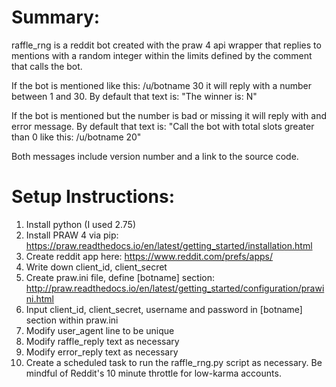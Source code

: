 Summary:
========
raffle_rng is a reddit bot created with the praw 4 api wrapper that replies to mentions with a random integer within the limits defined by the comment that calls the bot. 

If the bot is mentioned like this: /u/botname 30 it will reply with a number between 1 and 30.
    By default that text is: "The winner is: N"

If the bot is mentioned but the number is bad or missing it will reply with and error message. 
    By default that text is: "Call the bot with total slots greater than 0 like this: /u/botname 20"

Both messages include version number and a link to the source code. 
 
  
Setup Instructions:
========

1. Install python (I used 2.75)
1. Install PRAW 4 via pip: https://praw.readthedocs.io/en/latest/getting_started/installation.html
1. Create reddit app here: https://www.reddit.com/prefs/apps/
1. Write down client_id, client_secret
1. Create praw.ini file, define [botname] section: http://praw.readthedocs.io/en/latest/getting_started/configuration/prawini.html
1. Input client_id, client_secret, username and password in [botname] section within praw.ini
1. Modify user_agent line to be unique
1. Modify raffle_reply text as necessary
1. Modify error_reply text as necessary
1. Create a scheduled task to run the raffle_rng.py script as necessary. Be mindful of Reddit's 10 minute throttle for low-karma accounts.
